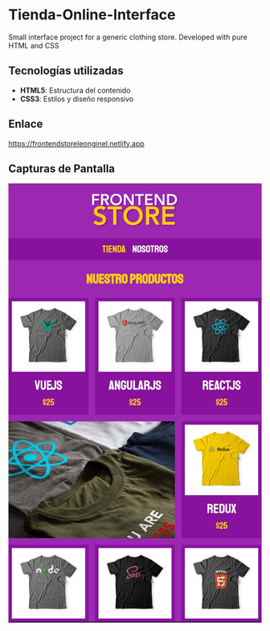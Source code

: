 # Tienda-Online-Interface
Small interface project for a generic clothing store. Developed with pure HTML and CSS

## Tecnologías utilizadas
- **HTML5**: Estructura del contenido
- **CSS3**: Estilos y diseño responsivo

## Enlace
https://frontendstoreleonginel.netlify.app

## Capturas de Pantalla
![Captura de la aplicación](img/TiendaOnline.jpg)
